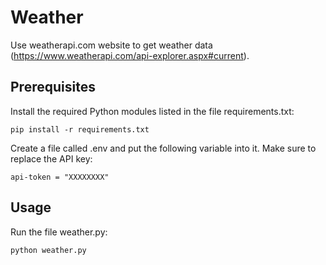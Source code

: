 # Weather

Use weatherapi.com website to get weather data (https://www.weatherapi.com/api-explorer.aspx#current).

## Prerequisites

Install the required Python modules listed in the file requirements.txt:
```
pip install -r requirements.txt
```

Create a file called .env and put the following variable into it. Make sure to replace the API key:
```
api-token = "XXXXXXXX"
```

## Usage

Run the file weather.py:
```
python weather.py
```
